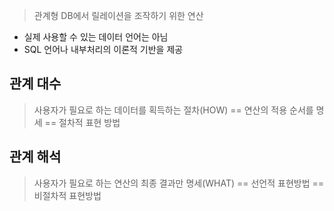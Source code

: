 > 관계형 DB에서 릴레이션을 조작하기 위한 연산

- 실제 사용할 수 있는 데이터 언어는 아님
- SQL 언어나 내부처리의 이론적 기반을 제공
## 관계 대수
> 사용자가 필요로 하는 데이터를 획득하는 절차(HOW)
> == 연산의 적용 순서를 명세 
> == 절차적 표현 방법

## 관계 해석
> 사용자가 필요로 하는 연산의 최종 결과만 명세(WHAT)
> == 선언적 표현방법
> == 비절차적 표현방법

